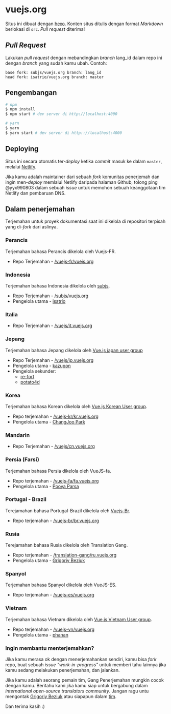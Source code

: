 # vuejs.org

Situs ini dibuat dengan [hexo](http://hexo.io/). Konten situs ditulis dengan format _Markdown_ berlokasi di `src`. _Pull request_ diterima!

## _Pull Request_

Lakukan _pull request_ dengan mebandingkan _branch_ lang_id dalam repo ini dengan _branch_ yang sudah kamu ubah. Contoh:

```
base fork: subjs/vuejs.org branch: lang_id
head fork: isatrio/vuejs.org branch: master
```

## Pengembangan

``` bash
# npm
$ npm install
$ npm start # dev server di http://localhost:4000

# yarn
$ yarn
$ yarn start # dev server di http:://localhost:4000
```

## Deploying

Situs ini secara otomatis ter-_deploy_ ketika _commit_ masuk ke dalam `master`, melalui [Netlify](https://www.netlify.com).

Jika kamu adalah maintainer dari sebuah _fork_ komunitas penerjemah dan ingin men-_deploy_ memlalui Netlify daripada halaman Github, tolong ping @yyx990803 dalam sebuah _issue_ untuk memohon sebuah keanggotaan tim Netlify dan pembaruan DNS.

## Dalam penerjemahan

Terjemahan untuk proyek dokumentasi saat ini dikelola di repositori terpisah yang di-_fork_ dari aslinya. 

### Perancis

Terjemahan bahasa Perancis dikelola oleh Vuejs-FR.

* Repo Terjemahan - [/vuejs-fr/vuejs.org](https://github.com/vuejs-fr/vuejs.org)

### Indonesia

Terjemahan bahasa Indonesia dikelola oleh [subjs](https://github.com/subjs).

* Repo Terjemahan - [/subjs/vuejs.org](https://github.com/subjs/vuejs.org)
* Pengelola utama - [isatrio](https://github.com/isatrio)

### Italia

* Repo Terjemahan - [/vuejs/it.vuejs.org](https://github.com/vuejs/it.vuejs.org)

### Jepang

Terjemahan bahasa Jepang dikelola oleh [Vue.js japan user group](https://github.com/vuejs-jp)

* Repo Terjemahan - [/vuejs/jp.vuejs.org](https://github.com/vuejs/jp.vuejs.org)
* Pengelola utama - [kazupon](https://github.com/kazupon)
* Pengelola sekunder:
    * [re-fort](https://github.com/re-fort)
    * [potato4d](https://github.com/potato4d)

### Korea

Terjemahan bahasa Korean dikelola oleh [Vue.js Korean User group](https://github.com/vuejs-kr).

* Repo terjemahan - [/vuejs-kr/kr.vuejs.org](https://github.com/vuejs-kr/kr.vuejs.org)
* Pengelola utama - [ChangJoo Park](https://github.com/ChangJoo-Park)

### Mandarin

* Repo Terjemahan - [/vuejs/cn.vuejs.org](https://github.com/vuejs/cn.vuejs.org)

### Persia (Farsi)

Terjemahan bahasa Persia dikelola oleh VueJS-fa.

* Repo terjemahan - [/vuejs-fa/fa.vuejs.org](https://github.com/vuejs-fa/fa.vuejs.org)
* Pengelola utama - [Pooya Parsa](https://github.com/pi0)

### Portugal - Brazil

Terejamahan bahasa Portugal-Brazil dikelola oleh [Vuejs-Br](https://github.com/vuejs-br).

* Repo terjemahan - [/vuejs-br/br.vuejs.org](https://github.com/vuejs-br/br.vuejs.org)

### Rusia

Terejamahan bahasa Rusia dikelola oleh Translation Gang.

* Repo terjemahan - [/translation-gang/ru.vuejs.org](https://github.com/translation-gang/ru.vuejs.org)
* Pengelola utama - [Grigoriy Beziuk](https://gbezyuk.github.io)

### Spanyol

Terjemahan bahasa Spanyol dikelola oleh VueJS-ES.

* Repo terjemahan - [/vuejs-es/vuejs.org](https://github.com/vuejs-es/vuejs.org)

### Vietnam

Terjemahan bahasa Vietnam dikelola oleh [Vue.js Vietnam User group](https://github.com/vuejs-vn/).

* Repo terjemahan - [/vuejs-vn/vuejs.org](https://github.com/vuejs-vn/vuejs.org)
* Pengelola utama - [phanan](https://github.com/phanan)

### Ingin membantu menterjemahkan?

Jika kamu merasa ok dengan menerjemahankan sendiri, kamu bisa _fork_ repo, buat sebuah _issue_ _"work-in-progress"_ untuk memberi tahu lainnya jika kamu sedang melakukan penerjemahan, dan jalankan.

Jika kamu adalah seorang pemain tim, Gang Penerjemahan mungkin cocok dengan kamu. Beritahu kami jika kamu siap untuk bergabung dalam _international open-source translators community_. Jangan ragu untu mengontak [Grigoriy Beziuk](https://gbezyuk.github.io) atau siapapun dalam [tim](https://github.com/orgs/translation-gang/people). 

Dan terima kasih :)
